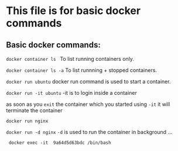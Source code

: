 # This file is for basic docker commands 


## Basic docker commands:

`docker container ls `  To list running containers only.


`docker container ls -a` To list runnning + stopped containers. 


`docker run ubuntu`  docker run command is used to start a container.


`docker run -it ubuntu`  -it is to login inside a container 

as soon as you `exit` the container which you started using `-it` it will terminate the container


`docker run nginx` 

`docker run -d nginx`  `-d` is used to run the container in background ... 


` docker exec -it  9a64d5d63bdc /bin/bash` 

